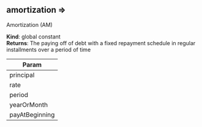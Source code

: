
## amortization ⇒
Amortization (AM)

**Kind**: global constant  
**Returns**: The paying off of debt with a fixed repayment schedule in regular installments over a period of time  

| Param |
| --- |
| principal | 
| rate | 
| period | 
| yearOrMonth | 
| payAtBeginning | 

